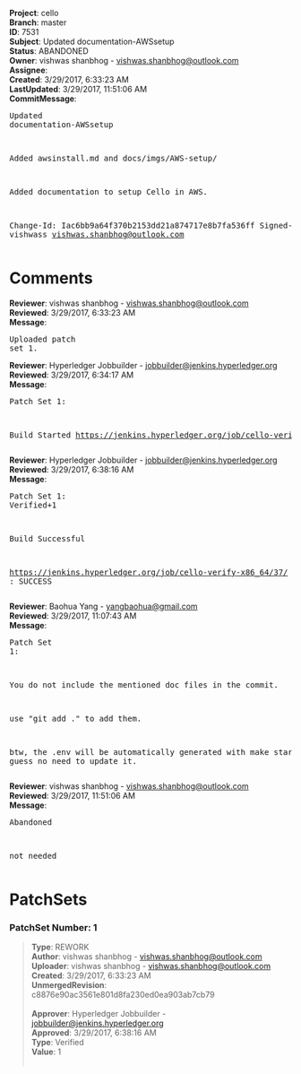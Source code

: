 <strong>Project</strong>: cello<br><strong>Branch</strong>: master<br><strong>ID</strong>: 7531<br><strong>Subject</strong>: Updated documentation-AWSsetup<br><strong>Status</strong>: ABANDONED<br><strong>Owner</strong>: vishwas shanbhog - vishwas.shanbhog@outlook.com<br><strong>Assignee</strong>:<br><strong>Created</strong>: 3/29/2017, 6:33:23 AM<br><strong>LastUpdated</strong>: 3/29/2017, 11:51:06 AM<br><strong>CommitMessage</strong>:<br><pre>Updated documentation-AWSsetup

Added awsinstall.md and docs/imgs/AWS-setup/

Added documentation to setup Cello in AWS.

Change-Id: Iac6bb9a64f370b2153dd21a874717e8b7fa536ff
Signed-off-by: vishwass <vishwas.shanbhog@outlook.com>
</pre><h1>Comments</h1><strong>Reviewer</strong>: vishwas shanbhog - vishwas.shanbhog@outlook.com<br><strong>Reviewed</strong>: 3/29/2017, 6:33:23 AM<br><strong>Message</strong>: <pre>Uploaded patch set 1.</pre><strong>Reviewer</strong>: Hyperledger Jobbuilder - jobbuilder@jenkins.hyperledger.org<br><strong>Reviewed</strong>: 3/29/2017, 6:34:17 AM<br><strong>Message</strong>: <pre>Patch Set 1:

Build Started https://jenkins.hyperledger.org/job/cello-verify-x86_64/37/</pre><strong>Reviewer</strong>: Hyperledger Jobbuilder - jobbuilder@jenkins.hyperledger.org<br><strong>Reviewed</strong>: 3/29/2017, 6:38:16 AM<br><strong>Message</strong>: <pre>Patch Set 1: Verified+1

Build Successful 

https://jenkins.hyperledger.org/job/cello-verify-x86_64/37/ : SUCCESS</pre><strong>Reviewer</strong>: Baohua Yang - yangbaohua@gmail.com<br><strong>Reviewed</strong>: 3/29/2017, 11:07:43 AM<br><strong>Message</strong>: <pre>Patch Set 1:

You do not include the mentioned doc files in the commit.

use "git add ." to add them.

btw, the .env will be automatically generated with make start, so guess no need to update it.</pre><strong>Reviewer</strong>: vishwas shanbhog - vishwas.shanbhog@outlook.com<br><strong>Reviewed</strong>: 3/29/2017, 11:51:06 AM<br><strong>Message</strong>: <pre>Abandoned

not needed</pre><h1>PatchSets</h1><h3>PatchSet Number: 1</h3><blockquote><strong>Type</strong>: REWORK<br><strong>Author</strong>: vishwas shanbhog - vishwas.shanbhog@outlook.com<br><strong>Uploader</strong>: vishwas shanbhog - vishwas.shanbhog@outlook.com<br><strong>Created</strong>: 3/29/2017, 6:33:23 AM<br><strong>UnmergedRevision</strong>: c8876e90ac3561e801d8fa230ed0ea903ab7cb79<br><br><strong>Approver</strong>: Hyperledger Jobbuilder - jobbuilder@jenkins.hyperledger.org<br><strong>Approved</strong>: 3/29/2017, 6:38:16 AM<br><strong>Type</strong>: Verified<br><strong>Value</strong>: 1<br><br></blockquote>